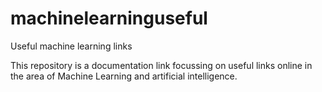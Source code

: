 machinelearninguseful
=====================

Useful machine learning links

This repository is a documentation link focussing on useful links online in the area of Machine Learning and artificial intelligence. 
